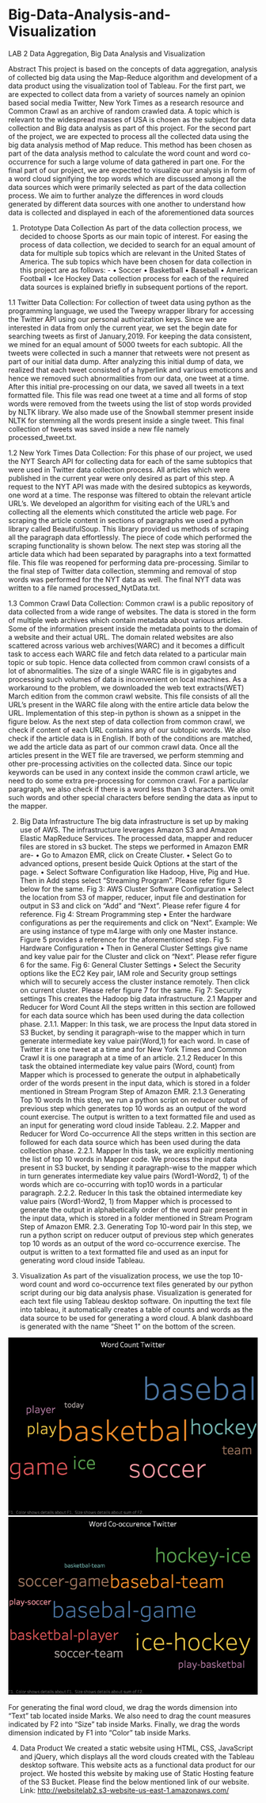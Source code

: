 # Big-Data-Analysis-and-Visualization

LAB 2
Data Aggregation, Big Data Analysis and Visualization

Abstract
This project is based on the concepts of data aggregation, analysis of collected big data using the Map-Reduce algorithm and development of a data product using the visualization tool of Tableau. For the first part, we are expected to collect data from a variety of sources namely an opinion based social media Twitter, New York Times as a research resource and Common Crawl as an archive of random crawled data. A topic which is relevant to the widespread masses of USA is chosen as the subject for data collection and Big data analysis as part of this project. For the second part of the project, we are expected to process all the collected data using the big data analysis method of Map reduce. This method has been chosen as part of the data analysis method to calculate the word count and word co-occurrence for such a large volume of data gathered in part one. For the final part of our project, we are expected to visualize our analysis in form of a word cloud signifying the top words which are discussed among all the data sources which were primarily selected as part of the data collection process. We aim to further analyze the differences in word clouds generated by different data sources with one another to understand how data is collected and displayed in each of the aforementioned data sources
1. Prototype Data Collection
As part of the data collection process, we decided to choose Sports as our main topic of interest. For easing the process of data collection, we decided to search for an equal amount of data for multiple sub topics which are relevant in the United States of America. The sub topics which have been chosen for data collection in this project are as follows: -
• Soccer
• Basketball
• Baseball
• American Football
• Ice Hockey
Data collection process for each of the required data sources is explained briefly in subsequent
portions of the report.

1.1 Twitter Data Collection:
For collection of tweet data using python as the programming language, we used the Tweepy wrapper library for accessing the Twitter API using our personal authorization keys. Since we are interested in data from only the current year, we set the begin date for searching tweets as first of January,2019. For keeping the data consistent, we mined for an equal amount of 5000 tweets for each subtopic. All the tweets were collected in such a manner that retweets were not present as part of our initial data dump.
After analyzing this initial dump of data, we realized that each tweet consisted of a hyperlink and various emoticons and hence we removed such abnormalities from our data, one tweet at a time. After this initial pre-processing on our data, we saved all tweets in a text formatted file. This file was read one tweet at a time and all forms of stop words were removed from the tweets using the
list of stop words provided by NLTK library. We also made use of the Snowball stemmer present inside NLTK for stemming all the words present inside a single tweet. This final collection of tweets was saved inside a new file namely processed_tweet.txt.

1.2 New York Times Data Collection:
For this phase of our project, we used the NYT Search API for collecting data for each of the same subtopics that were used in Twitter data collection process. All articles which were published in the current year were only desired as part of this step. A request to the NYT API was made with the desired subtopics as keywords, one word at a time. The response was filtered to obtain the relevant article URL’s. We developed an algorithm for visiting each of the URL’s and collecting all the elements which constituted the article web page. For scraping the article content in sections of paragraphs we used a python library called BeautifulSoup. This library provided us methods of scraping all the paragraph data effortlessly. The piece of code which performed the scraping functionality is shown below.
The next step was storing all the article data which had been separated by paragraphs into a text formatted file. This file was reopened for performing data pre-processing. Similar to the final step of Twitter data collection, stemming and removal of stop words was performed for the NYT data as well. The final NYT data was written to a file named processed_NytData.txt.

1.3 Common Crawl Data Collection:
Common crawl is a public repository of data collected from a wide range of websites. The data is stored in the form of multiple web archives which contain metadata about various articles. Some of the information present inside the metadata points to the domain of a website and their actual URL. The domain related websites are also scattered across various web archives(WARC) and it becomes a difficult task to access each WARC file and fetch data related to a particular main topic or sub topic. Hence data collected from common crawl consists of a lot of abnormalities. The size
of a single WARC file is in gigabytes and processing such volumes of data is inconvenient on local machines.
As a workaround to the problem, we downloaded the web text extracts(WET) March edition from the common crawl website. This file consists of all the URL’s present in the WARC file along with the entire article data below the URL. Implementation of this step-in python is shown as a snippet in the figure below.
As the next step of data collection from common crawl, we check if content of each URL contains any of our subtopic words. We also check if the article data is in English. If both of the conditions are matched, we add the article data as part of our common crawl data. Once all the articles present in the WET file are traversed, we perform stemming and other pre-processing activities on the collected data. Since our topic keywords can be used in any context inside the common crawl article, we need to do some extra pre-processing for common crawl. For a particular paragraph, we also check if there is a word less than 3 characters. We omit such words and other special characters before sending the data as input to the mapper.

2. Big Data Infrastructure
The big data infrastructure is set up by making use of AWS. The infrastructure leverages Amazon S3 and Amazon Elastic MapReduce Services. The processed data, mapper and reducer files are stored in s3 bucket. The steps we performed in Amazon EMR are-
• Go to Amazon EMR, click on Create Cluster.
• Select Go to advanced options, present beside Quick Options at the start of the page.
• Select Software Configuration like Hadoop, Hive, Pig and Hue. Then in Add steps select “Streaming Program”. Please refer figure 3 below for the same.
Fig 3: AWS Cluster Software Configuration
• Select the location from S3 of mapper, reducer, input file and destination for output in S3 and click on “Add” and “Next”. Please refer figure 4 for reference.
Fig 4: Stream Programming step
• Enter the hardware configurations as per the requirements and click on “Next”. Example: We are using instance of type m4.large with only one Master instance. Figure 5 provides a reference for the aforementioned step.
Fig 5: Hardware Configuration
• Then in General Cluster Settings give name and key value pair for the Cluster and click on “Next”. Please refer figure 6 for the same.
Fig 6: General Cluster Settings
• Select the Security options like the EC2 Key pair, IAM role and Security group settings which will to securely access the cluster instance remotely. Then click on current cluster. Please refer figure 7 for the same.
Fig 7: Security settings
This creates the Hadoop big data infrastructure.
2.1 Mapper and Reducer for Word Count
All the steps written in this section are followed for each data source which has been used during the data collection phase.
2.1.1. Mapper:
In this task, we are process the Input data stored in S3 Bucket, by sending it paragraph-wise to the mapper which in turn generate intermediate key value pair(Word,1) for each word. In case of Twitter it is one tweet at a time and for New York Times and Common Crawl it is one paragraph at a time of an article.
2.1.2 Reducer
In this task the obtained intermediate key value pairs (Word, count) from Mapper which is processed to generate the output in alphabetically order of the words present in the input data, which is stored in a folder mentioned in Stream Program Step of Amazon EMR.
2.1.3 Generating Top 10 words
In this step, we run a python script on reducer output of previous step which generates top 10 words as an output of the word count exercise. The output is written to a text formatted file and used as an input for generating word cloud inside Tableau.
2.2. Mapper and Reducer for Word Co-occurrence
All the steps written in this section are followed for each data source which has been used during the data collection phase.
2.2.1. Mapper
In this task, we are explicitly mentioning the list of top 10 words in Mapper code. We process the input data present in S3 bucket, by sending it paragraph-wise to the mapper which in turn generates intermediate key value pairs (Word1-Word2, 1) of the words which are co-occurring with top10 words in a particular paragraph.
2.2.2. Reducer
In this task the obtained intermediate key value pairs (Word1-Word2, 1) from Mapper which is processed to generate the output in alphabetically order of the word pair present in the input data, which is stored in a folder mentioned in Stream Program Step of Amazon EMR.
2.3. Generating Top 10-word pair
In this step, we run a python script on reducer output of previous step which generates top 10 words as an output of the word co-occurrence exercise. The output is written to a text formatted file and used as an input for generating word cloud inside Tableau.

3. Visualization
As part of the visualization process, we use the top 10-word count and word co-occurrence text files generated by our python script during our big data analysis phase. Visualization is generated for each text file using Tableau desktop software. On inputting the text file into tableau, it automatically creates a table of counts and words as the data source to be used for generating a word cloud. A blank dashboard is generated with the name “Sheet 1” on the bottom of the screen.
<img src="Webpage/Images/WordCount_Twitter.png">
<img src="Webpage/Images/WordCo-occurrence_Twitter.png">

For generating the final word cloud, we drag the words dimension into “Text” tab located inside Marks. We also need to drag the count measures indicated by F2 into “Size” tab inside Marks. Finally, we drag the words dimension indicated by F1 into “Color” tab inside Marks.

4. Data Product
We created a static website using HTML, CSS, JavaScript and jQuery, which displays all the word clouds created with the Tableau desktop software. This website acts as a functional data product for our project.
We hosted this website by making use of Static Hosting feature of the S3 Bucket. Please find the below mentioned link of our website.
Link: http://websitelab2.s3-website-us-east-1.amazonaws.com/
